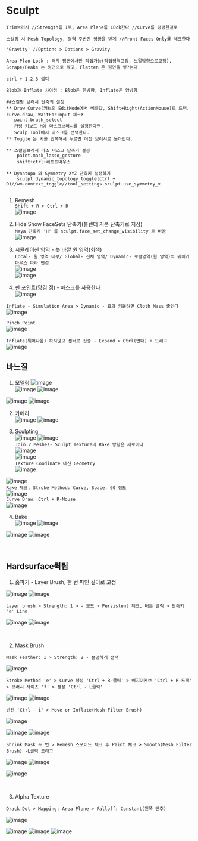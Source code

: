 Sculpt
========

```
Trim브러시 //Strength를 1로, Area Plane를 LOck한다 //Curve를 평평한걸로

스컬핑 시 Mesh Topology, 영역 주변만 영향을 받게 //Front Faces Only를 체크한다

'Gravity' //Options > Options > Gravity

Area Plan Lock : 터치 평면에서만 작업가능(작업영역고정, 노말방향으로고정),
Scrape/Peaks 는 평면으로 깍고, Flatten 은 평면을 쌓?는다

ctrl + 1,2,3 섭디

Blob과 Inflate 차이점 : Blob은 한방향, Inflate은 양방향

##스컬핑 브러시 단축키 설정
** Draw Curve(커브의 EditMode에서 베벨값, Shift+Right(ActionMouse)로 드랙. curve.draw, WaitForInput 체크X 
   paint.brush_select  
   가령 키보드 M에 마스크브러시를 설정한다면.
   Sculp Tool에서 마스크를 선택한다.
** Toggle 은 키를 반복해서 누르면 이전 브러시로 돌아간다.

** 스컬핑브러시 라소 마스크 단축키 설정
    paint.mask_lasso_gesture
    shift+ctrl+레프트마우스

** Dynatopo 와 Symmetry XYZ 단축키 설정하기
    sculpt.dynamic_topology_toggle(ctrl + D)//wm.context_toggle//tool_settings.sculpt.use_symmetry_x
    
```

1. Remesh    
`Shift + R > Ctrl + R`  
![image](https://user-images.githubusercontent.com/30430227/132807187-8b34137b-813f-473d-9968-6c7564d5e77d.png)  


2. Hide Show FaceSets 단축키(블렌더 기본 단축키로 지정)  
`Maya 단축키 'H' 를 sculpt.face_set_change_visibility 로 바꿈`  
![image](https://user-images.githubusercontent.com/30430227/137685503-a5cbe01e-3cd4-408c-8ec2-3d2e363baf9e.png)  


3. 시뮬레이션 영역 - 붓 바깥 원 영역(회색)  
`Local- 원 영역 내부/ Global- 전체 영역/ Dynamic- 로컬영역(원 영역)의 위치가 마우스 따라 변경`  
![image](https://user-images.githubusercontent.com/30430227/137698593-40d3a536-8565-4768-b031-47f81cb393a8.png)  
![image](https://user-images.githubusercontent.com/30430227/137698731-668aa8c4-19b4-4a0b-a91d-1e3d7b2656d1.png)  


4. 핀 포인트(당김 점) - 마스크를 사용한다  
![image](https://user-images.githubusercontent.com/30430227/137706169-0d141bbf-7fb5-4482-8df1-c52138acd09c.png)  

`Inflate - Simulation Area > Dynamic - 효과 키울려면 Cloth Mass 줄인다`  
![image](https://user-images.githubusercontent.com/30430227/137706509-23ffb2f2-017e-4553-a52f-d56e40876111.png)  


`Pinch Point`  
![image](https://user-images.githubusercontent.com/30430227/137706661-80d309ef-1dea-4f1c-a461-5865eb1e3689.png)  


`Inflate(튀어나옴) 하지않고 센터로 집중 - Expand > Ctrl(반대) + 드래그 `  
![image](https://user-images.githubusercontent.com/30430227/137706985-e7d1f3a4-da7b-44e6-99e9-20d176fab858.png)  




바느질 
--------
1. 모델링 
![image](https://user-images.githubusercontent.com/30430227/132803853-c13f265f-56d2-4f53-a270-34fbe83d937f.png)  
![image](https://user-images.githubusercontent.com/30430227/132803924-ee21ef4f-11b7-44ef-809e-f715ce841082.png)
![image](https://user-images.githubusercontent.com/30430227/132803962-a57ef050-301f-47d1-81c2-3e3f404ee36f.png)  

![image](https://user-images.githubusercontent.com/30430227/132804265-d9d6e85d-fccd-4e8d-a28f-23af695e9fd9.png)
![image](https://user-images.githubusercontent.com/30430227/132804406-cf0cf61a-51cd-4a65-b18d-507c54e7fdbd.png)  

2. 카메라  
![image](https://user-images.githubusercontent.com/30430227/132804624-7ddff3e4-1b5c-487f-8d8d-d1fcf0e90b10.png)
![image](https://user-images.githubusercontent.com/30430227/132804702-ad6e4912-6482-4771-b204-2f621194155a.png)  

3. Sculpting  
![image](https://user-images.githubusercontent.com/30430227/132811799-c14d96f8-5ab6-4531-ad61-e5129d56adf5.png)
![image](https://user-images.githubusercontent.com/30430227/132804732-bbfcaf8d-53f7-4a68-b4d5-07fcc1d5071f.png)  
`Join 2 Meshes- Sculpt Texture의 Rake 방향은 세로이다`  
![image](https://user-images.githubusercontent.com/30430227/132806663-41e23944-af68-43ff-ad01-72f9ded03245.png)  
![image](https://user-images.githubusercontent.com/30430227/132806688-a604fea7-4a54-44ef-9de9-a11459f23295.png)  
`Texture Coodinate 대신 Geometry`  
![image](https://user-images.githubusercontent.com/30430227/133007245-b3f6f757-c487-48a8-a044-42c347615768.png)  


![image](https://user-images.githubusercontent.com/30430227/132809767-20046b5f-5fb4-45cd-a4d8-25d2d41134e0.png)  
`Rake 체크, Stroke Method: Curve, Space: 60 정도`  
![image](https://user-images.githubusercontent.com/30430227/132809823-00c4b572-217c-4b4c-8d5b-c9900d5492ca.png)  
`Curve Draw: Ctrl + R-Mouse`  
![image](https://user-images.githubusercontent.com/30430227/132810067-edeca65c-0790-4e0d-87c2-b20f59df90fc.png)  

4. Bake  
![image](https://user-images.githubusercontent.com/30430227/132810257-5a43177f-f3f1-4c13-992f-1c908339425d.png)
![image](https://user-images.githubusercontent.com/30430227/132810883-820800b3-7145-4690-b2c6-c83c5f2d06a9.png)  

![image](https://user-images.githubusercontent.com/30430227/132811518-cdb76a3e-2c54-4efb-ad94-bb420c78f832.png)
![image](https://user-images.githubusercontent.com/30430227/132811534-8546e60b-dd61-4c28-8bc2-14f9b77e9452.png)  

<br>

Hardsurface퀵팁 
---------------

1. 홈파기 - Layer Brush, 한 번 파인 깊이로 고정

![image](https://user-images.githubusercontent.com/30430227/149243758-665e5e29-3ef7-47ad-a3ee-5cb2b142e624.png)
![image](https://user-images.githubusercontent.com/30430227/149243770-31de86df-5a75-44b9-b034-d6e6529f51d4.png)

`Layer brush > Strength: 1 > - 모드 > Persistent 체크, 버튼 클릭 > 단축키 'e' Line`

![image](https://user-images.githubusercontent.com/30430227/149243827-c6c9b858-0bc5-4a46-9afa-a7593d3b189b.png)
![image](https://user-images.githubusercontent.com/30430227/149243852-89b0d91c-cc34-4d2f-afea-5bbc89123293.png)

<br>

2. Mask Brush 

`Mask Feather: 1 > Strength: 2 - 분명하게 선택`

![image](https://user-images.githubusercontent.com/30430227/149244342-5f1f6701-25ef-4ad6-a2ab-31d9178aac87.png)

`Stroke Method 'e' > Curve 생성 'Ctrl + R-클릭' > 베지어커브 'Ctrl + R-드랙' > 브러시 사이즈 'f' > 생성 'Ctrl - L클릭'`

![image](https://user-images.githubusercontent.com/30430227/149244874-11fc6eb2-7172-478f-9c41-355812f8aace.png)
![image](https://user-images.githubusercontent.com/30430227/149244977-73a72be3-c0fa-4dd7-b5a5-7c189b754481.png)

`반전 'Ctrl - i' > Move or Inflate(Mesh Filter Brush) `

![image](https://user-images.githubusercontent.com/30430227/149245543-5d1d4d3c-3d7a-41cf-ab61-3eb8be96d73b.png)

![image](https://user-images.githubusercontent.com/30430227/149245522-b62a7be0-acd7-4dcc-ad01-700c905ab074.png)
![image](https://user-images.githubusercontent.com/30430227/149245471-feb13109-99b9-4617-8226-d6536e8ab73a.png)

`Shrink Mask 두 번 > Remesh 스포이드 체크 후 Paint 체크 > Smooth(Mesh Filter Brush) -L클릭 드래그`

![image](https://user-images.githubusercontent.com/30430227/149245904-10363ed6-e6f8-4396-81dd-a7157d52a7f2.png)
![image](https://user-images.githubusercontent.com/30430227/149245924-d992fbe3-0ecd-4d15-9a41-be5004235216.png)

![image](https://user-images.githubusercontent.com/30430227/149245697-ada2fcdf-0cd3-4320-8472-80f007481d22.png)

<br>

3. Alpha Texture

`Drack Dot > Mapping: Area Plane > Falloff: Constant(왼쪽 단추)`

![image](https://user-images.githubusercontent.com/30430227/149246804-fb42e570-33f1-4ebf-b30b-536fea05f1aa.png)

![image](https://user-images.githubusercontent.com/30430227/149246441-84ba824d-2709-4a50-996b-a59e8ae70f93.png)
![image](https://user-images.githubusercontent.com/30430227/149246487-6d4bcfcc-c4de-4c0c-abd9-97fd0cd735c1.png)
![image](https://user-images.githubusercontent.com/30430227/149246747-cc5c2b75-62a1-4ef7-a322-afb4b9129b03.png)






